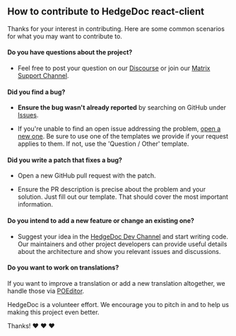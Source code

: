 ## How to contribute to HedgeDoc react-client

Thanks for your interest in contributing. Here are some common scenarios for what you may want to contribute to.

#### Do you have questions about the project?

* Feel free to post your question on our [Discourse][discourse] or join our [Matrix Support Channel][matrix-support].

#### Did you find a bug?

* **Ensure the bug wasn't already reported** by searching on GitHub under [Issues][issues].

* If you're unable to find an open issue addressing the problem, [open a new one][new_issue]. Be sure to use one of the templates we provide if your request applies to them. If not, use the 'Question / Other' template.

#### Did you write a patch that fixes a bug?

* Open a new GitHub pull request with the patch.

* Ensure the PR description is precise about the problem and your solution. Just fill out our template. That should cover the most important information.

#### Do you intend to add a new feature or change an existing one?

* Suggest your idea in the [HedgeDoc Dev Channel][matrix-dev] and start writing code. Our maintainers and other project developers can provide useful details about the architecture and show you relevant issues and discussions.

#### Do you want to work on translations?

If you want to improve a translation or add a new translation altogether, we handle those via [POEditor][poeditor].

HedgeDoc is a volunteer effort. We encourage you to pitch in and to help us making this project even better.

Thanks! :heart: :heart: :heart:

[issues]: https://github.com/codimd/react-client/issues
[new_issue]: https://github.com/codimd/react-client/issues/new/choose
[matrix-support]: https://matrix.to/#/#hedgedoc:matrix.org
[matrix-dev]: https://matrix.to/#/#hedgedoc-dev:matrix.org
[discourse]: https://community.codimd.org/
[poeditor]: https://translate.codimd.org/
